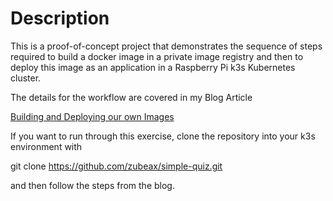 # Description

This is a proof-of-concept project that demonstrates the sequence of steps required to build a docker image in a private image registry and then to deploy this image as an application in a Raspberry Pi k3s Kubernetes cluster.

The details for the workflow are covered in my Blog Article

[Building and Deploying our own Images](https://blog.smooth-sailing.net/kubernetes/docker/imagebuild/2023-12-12-rolling-our-own-docker-images/)

If you want to run through this exercise, clone the repository into your k3s environment with

git clone https://github.com/zubeax/simple-quiz.git

and then follow the steps from the blog.
